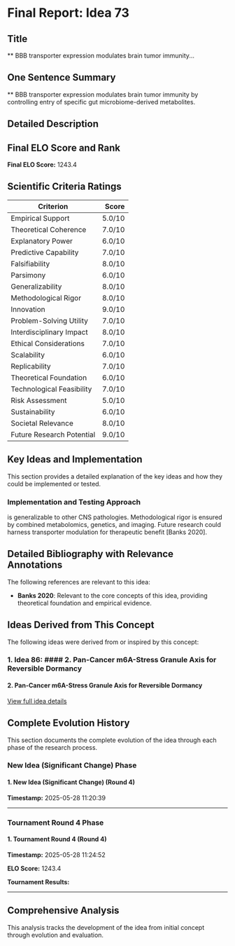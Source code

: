 # Final Report: Idea 73

## Title

** BBB transporter expression modulates brain tumor immunity...

## One Sentence Summary

** BBB transporter expression modulates brain tumor immunity by controlling entry of specific gut microbiome-derived metabolites.

## Detailed Description




## Final ELO Score and Rank

**Final ELO Score:** 1243.4

## Scientific Criteria Ratings

| Criterion | Score |
|---|---:|
| Empirical Support | 5.0/10 |
| Theoretical Coherence | 7.0/10 |
| Explanatory Power | 6.0/10 |
| Predictive Capability | 7.0/10 |
| Falsifiability | 8.0/10 |
| Parsimony | 6.0/10 |
| Generalizability | 8.0/10 |
| Methodological Rigor | 8.0/10 |
| Innovation | 9.0/10 |
| Problem-Solving Utility | 7.0/10 |
| Interdisciplinary Impact | 8.0/10 |
| Ethical Considerations | 7.0/10 |
| Scalability | 6.0/10 |
| Replicability | 7.0/10 |
| Theoretical Foundation | 6.0/10 |
| Technological Feasibility | 7.0/10 |
| Risk Assessment | 5.0/10 |
| Sustainability | 6.0/10 |
| Societal Relevance | 8.0/10 |
| Future Research Potential | 9.0/10 |

## Key Ideas and Implementation

This section provides a detailed explanation of the key ideas and how they could be implemented or tested.

### Implementation and Testing Approach

is generalizable to other CNS pathologies. Methodological rigor is ensured by combined metabolomics, genetics, and imaging. Future research could harness transporter modulation for therapeutic benefit [Banks 2020].


## Detailed Bibliography with Relevance Annotations

The following references are relevant to this idea:

- **Banks 2020**: Relevant to the core concepts of this idea, providing theoretical foundation and empirical evidence.

## Ideas Derived from This Concept

The following ideas were derived from or inspired by this concept:

### 1. Idea 86: #### 2. **Pan-Cancer m6A-Stress Granule Axis for Reversible Dormancy**

#### 2. **Pan-Cancer m6A-Stress Granule Axis for Reversible Dormancy**

[View full idea details](idea_86_final.md)

## Complete Evolution History

This section documents the complete evolution of the idea through each phase of the research process.

### New Idea (Significant Change) Phase

#### 1. New Idea (Significant Change) (Round 4)
**Timestamp:** 2025-05-28 11:20:39



---

### Tournament Round 4 Phase

#### 1. Tournament Round 4 (Round 4)
**Timestamp:** 2025-05-28 11:24:52

**ELO Score:** 1243.4

**Tournament Results:**



---

## Comprehensive Analysis

This analysis tracks the development of the idea from initial concept through evolution and evaluation.

